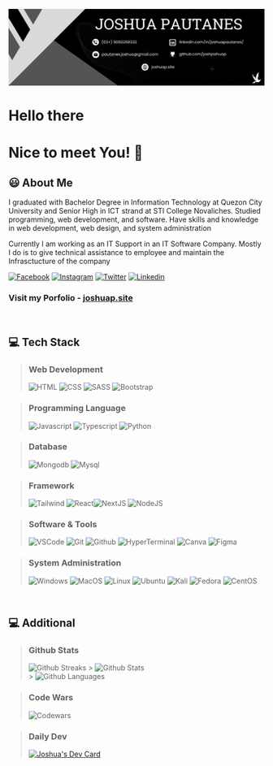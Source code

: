 ![Banner][Banner-image]

# Hello there

# Nice to meet You! 👋

## 😃 About Me

I graduated with Bachelor Degree in Information Technology at Quezon City University and Senior High in ICT strand at STI College Novaliches. Studied programming, web development, and software. Have skills and knowledge in web development, web design, and system administration

Currently I am working as an IT Support in an IT Software Company. Mostly I do is to give technical assistance to employee and maintain the Infrasctucture of the company

[![Facebook][Facebook-icon]](Facebook-link)
[![Instagram][Instagram-icon]](Instagram-link)
[![Twitter][Twitter-icon]](Twitter-link)
[![Linkedin][Linkedin-icon]](Linkedin-link)

### Visit my Porfolio - [joshuap.site](https://www.joshuap.site)

<br />

## 💻 Tech Stack

> ### Web Development
>
> ![HTML][Html-icon] ![CSS][CSS-icon] ![SASS][SASS-icon] ![Bootstrap][Bootstrap-icon]

> ### Programming Language
>
> ![Javascript][Javascript-icon] ![Typescript][Typescript-icon] ![Python][Python-icon]

> ### Database
>
> ![Mongodb][Mongodb-icon] ![Mysql][Mysql-icon]

> ### Framework
>
> ![Tailwind][Tailwind-icon] ![React][React-icon]![NextJS][Next-icon] ![NodeJS][Node-icon]

> ### Software & Tools
>
> ![VSCode][VSCode-icon] ![Git][Git-icon] ![Github][Github-icon] ![HyperTerminal][HyperTerminal-icon] ![Canva][Canva-icon] ![Figma][Figma-icon]

> ### System Administration
>
> ![Windows][Windows-icon] ![MacOS][MacOS-icon] ![Linux][Linux-icon] ![Ubuntu][Ubuntu-icon] ![Kali][Kali-icon] ![Fedora][Fedora-icon] ![CentOS][CentOS-icon]

<br>

## 💻 Additional

> ### Github Stats
>
> ![Github Streaks][Github-streaks] > ![Github Stats][Github-stats] <br /> > ![Github Languages][Github-language]

> ### Code Wars
>
> ![Codewars][Codewars]

> ### Daily Dev
>
> <a href="https://app.daily.dev/joshjoshuap"><img src="https://api.daily.dev/devcards/cabac29599cd4326a848a2a80a3c2350.png?r=r4n" width="300" alt="Joshua's Dev Card"/></a></a>

<!-- Image & Links -->

[Banner-image]: image/personal-banner.png
[Facebook-icon]: https://img.shields.io/badge/Facebook-1877F2?style=for-the-badge&logo=facebook&logoColor=white
[Facebook-link]: https://www.facebook.com/joshjoshuap1
[Instagram-icon]: https://img.shields.io/badge/Instagram-E4405F?style=for-the-badge&logo=instagram&logoColor=white
[Instagram-link]: https://www.instagram.com/joshjoshuap1
[Linkedin-icon]: https://img.shields.io/badge/LinkedIn-0077B5?style=for-the-badge&logo=linkedin&logoColor=white
[Linkedin-link]: https://www.linkedin.com/in/joshuapautanes
[Twitter-icon]: https://img.shields.io/badge/Twitter-1DA1F2?style=for-the-badge&logo=twitter&logoColor=white
[Twitter-link]: https://twitter.com/joshjoshuap1
[Canva-icon]: https://img.shields.io/badge/Canva-%2300C4CC.svg?&style=for-the-badge&logo=Canva&logoColor=white
[CSS-icon]: https://img.shields.io/badge/CSS3-1572B6?style=for-the-badge&logo=css3&logoColor=white

[CentOS-icon]: https://img.shields.io/badge/Cent%20OS-262577?style=for-the-badge&logo=CentOS&logoColor=white]
[Bootstrap-icon]: https://img.shields.io/badge/Bootstrap-563D7C?style=for-the-badge&logo=bootstrap&logoColor=white
[Express-icon]: https://img.shields.io/badge/Express.js-404D59?style=for-the-badge
[Figma-icon]: https://img.shields.io/badge/Figma-F24E1E?style=for-the-badge&logo=figma&logoColor=white
[Fedora-icon]: https://img.shields.io/badge/Fedora-294172?style=for-the-badge&logo=fedora&logoColor=white
[Git-icon]: https://img.shields.io/badge/GIT-E44C30?style=for-the-badge&logo=git&logoColor=white
[Github-icon]: https://img.shields.io/badge/GitHub-100000?style=for-the-badge&logo=github&logoColor=white
[HTML-icon]: https://img.shields.io/badge/HTML5-E34F26?style=for-the-badge&logo=html5&logoColor=white
[HyperTerminal-icon]: https://img.shields.io/badge/Hyper-000000?style=for-the-badge&logo=hyper&logoColor=white
[Javascript-icon]: https://img.shields.io/badge/JavaScript-323330?style=for-the-badge&logo=javascript&logoColor=F7DF1E
[Kali-icon]: https://img.shields.io/badge/Kali_Linux-557C94?style=for-the-badge&logo=kali-linux&logoColor=white
[Linux-icon]: https://img.shields.io/badge/Linux-FCC624?style=for-the-badge&logo=linux&logoColor=black
[MacOS-icon]: https://img.shields.io/badge/mac%20os-000000?style=for-the-badge&logo=apple&logoColor=white
[Mongodb-icon]: https://img.shields.io/badge/MongoDB-4EA94B?style=for-the-badge&logo=mongodb&logoColor=white
[Mysql-icon]: https://img.shields.io/badge/MySQL-00000F?style=for-the-badge&logo=mysql&logoColor=white
[Next-icon]: https://img.shields.io/badge/next.js-000000?style=for-the-badge&logo=nextdotjs&logoColor=
[Node-icon]: https://img.shields.io/badge/Node.js-43853D?style=for-the-badge&logo=node.js&logoColor=white
[Photoshop-icon]: https://img.shields.io/badge/Adobe%20Photoshop-31A8FF?style=for-the-badge&logo=Adobe%20Photoshop&logoColor=black
[PHP-icon]: https://img.shields.io/badge/PHP-777BB4?style=for-the-badge&logo=php&logoColor=white
[Python-icon]: https://img.shields.io/badge/Python-14354C?style=for-the-badge&logo=python&logoColor=white
[React-icon]: https://img.shields.io/badge/React-20232A?style=for-the-badge&logo=react&logoColor=61DAFB
[SASS-icon]: https://img.shields.io/badge/Sass-CC6699?style=for-the-badge&logo=sass&logoColor=white
[Tailwind-icon]: https://img.shields.io/badge/Tailwind_CSS-38B2AC?style=for-the-badge&logo=tailwind-css&logoColor=white
[Typescript-icon]: https://img.shields.io/badge/TypeScript-007ACC?style=for-the-badge&logo=typescript&logoColor=white
[Ubuntu-icon]: https://img.shields.io/badge/Ubuntu-E95420?style=for-the-badge&logo=ubuntu&logoColor=white
[VisualStudio-icon]: https://img.shields.io/badge/Visual_Studio-5C2D91?style=for-the-badge&logo=visual%20studio&logoColor=white
[VSCode-icon]: https://img.shields.io/badge/Visual_Studio_Code-0078D4?style=for-the-badge&logo=visual%20studio%20code&logoColor=white
[Windows-Icon]: https://img.shields.io/badge/Windows-0078D6?style=for-the-badge&logo=windows&logoColor=white
[Codewars]: https://www.codewars.com/users/joshjoshuap/badges/large
[Github-streaks]: https://github-readme-stats.vercel.app/api?username=joshjoshuap&theme=blue-green
[Github-stats]: https://github-readme-streak-stats.herokuapp.com/?user=joshjoshuap&theme=highcontrast
[Github-language]: https://github-readme-stats.vercel.app/api/top-langs/?username=joshjoshuap&theme=blue-green
